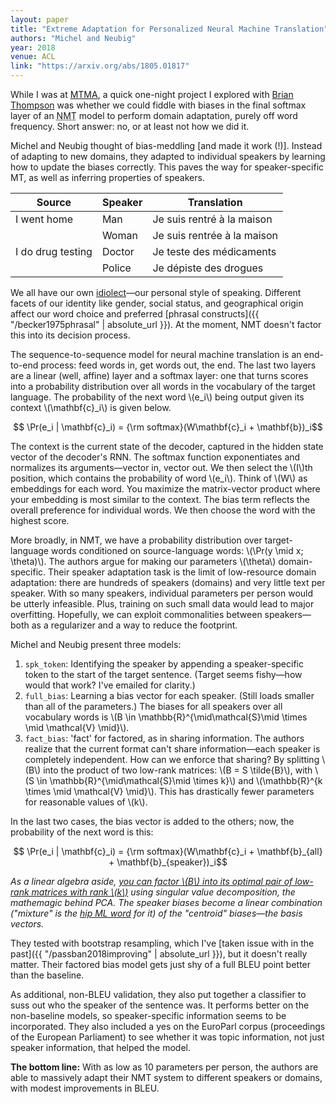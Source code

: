 ```yaml
---
layout: paper
title: "Extreme Adaptation for Personalized Neural Machine Translation"
authors: "Michel and Neubig"
year: 2018
venue: ACL
link: "https://arxiv.org/abs/1805.01817"
---
```


While I was at [MTMA](http://www.statmt.org/mtma18/index.php), a quick one-night project I explored with [Brian Thompson](https://www.ll.mit.edu/mission/cybersec/publications/publications-by-author/thompson-b.html) was whether we could fiddle with biases in the final softmax layer of an <abbr title="Neural machine translation">NMT</abbr> model to perform domain adaptation, purely off word frequency. Short answer: no, or at least not how we did it.

Michel and Neubig thought of bias-meddling [and made it work (!)]. Instead of adapting to new domains, they adapted to individual speakers by learning how to update the biases correctly. This paves the way for speaker-specific MT, as well as inferring properties of speakers.

<!--more-->

|Source           | Speaker | Translation
|-----------------|------|---|
|I went home      |Man   |Je suis rentré à la maison
|                 |Woman |Je suis rentrée à la maison
|I do drug testing|Doctor|Je teste des médicaments
|                 |Police|Je dépiste des drogues


We all have our own [idiolect](https://en.wikipedia.org/wiki/Idiolect)—our personal style of speaking. Different facets of our identity like gender, social status, and geographical origin affect our word choice and preferred [phrasal constructs]({{ "/becker1975phrasal"  | absolute_url }}). At the moment, NMT doesn't factor this into its decision process.

The sequence-to-sequence model for neural machine translation is an end-to-end process: feed words in, get words out, the end. The last two layers are a linear (well, affine) layer and a softmax layer: one that turns scores into a probability distribution over all words in the vocabulary of the target language. The probability of the next word&nbsp;\\(e_i\\) being output given its context&nbsp;\\(\mathbf{c}_i\\) is given below.

$$ \Pr(e_i | \mathbf{c}_i) = {\rm softmax}(W\mathbf{c}_i + \mathbf{b})_i$$

The context is the current state of the decoder, captured in the hidden state vector of the decoder's RNN. The softmax function exponentiates and normalizes its arguments—vector in, vector out. We then select the \\(I\\)th position, which contains the probability of word \\(e_i\\). Think of \\(W\\) as embeddings for each word. You maximize the matrix-vector product where your embedding is most similar to the context. The bias term reflects the overall preference for individual words. We then choose the word with the highest score. 

More broadly, in NMT, we have a probability distribution over target-language words conditioned on source-language words: \\(\Pr(y \mid x; \theta)\\). The authors argue for making our parameters \\(\theta\\) domain-specific. Their speaker adaptation task is the limit of low-resource domain adaptation: there are hundreds of speakers (domains) and very little text per speaker. With so many speakers, individual parameters per person would be utterly infeasible. Plus, training on such small data would lead to major overfitting. Hopefully, we can exploit commonalities between speakers—both as a regularizer and a way to reduce the footprint.

Michel and Neubig present three models:

1. `spk_token`: Identifying the speaker by appending a speaker-specific token to the start of the target sentence. (Target seems fishy—how would that work? I've emailed for clarity.)
2. `full_bias`: Learning a bias vector for each speaker. (Still loads smaller than all of the parameters.) The biases for all speakers over all vocabulary words is \\(B \in \mathbb{R}^{\mid\mathcal{S}\mid \times \mid \mathcal{V} \mid}\\).
3. `fact_bias`: 'fact' for factored, as in sharing information. The authors realize that the current format can't share information—each speaker is completely independent. How can we enforce that sharing? By splitting \\(B\\) into the product of two low-rank matrices: \\(B = S \tilde{B}\\), with \\(S \in \mathbb{R}^{\mid\mathcal{S}\mid \times k}\\) and \\(\mathbb{R}^{k \times \mid \mathcal{V} \mid}\\). This has drastically fewer parameters for reasonable values of \\(k\\).

In the last two cases, the bias vector is added to the others; now, the probability of the next word is this:

$$ \Pr(e_i | \mathbf{c}_i) = {\rm softmax}(W\mathbf{c}_i + \mathbf{b}_{all} + \mathbf{b}_{speaker})_i$$


*As a linear algebra aside, [you can factor \\(B\\) into its optimal pair of low-rank matrices with rank \\(k\\)](https://nlp.stanford.edu/IR-book/html/htmledition/low-rank-approximations-1.html) using singular value decomposition, the mathemagic behind PCA. The speaker biases become a linear combination ("mixture" is the [hip ML word](https://brenocon.com/blog/2008/12/statistics-vs-machine-learning-fight/) for it) of the "centroid" biases—the basis vectors.*

They tested with bootstrap resampling, which I've [taken issue with in the past]({{ "/passban2018improving" | absolute_url }}), but it doesn't really matter. Their factored bias model gets just shy of a full BLEU point better than the baseline.

As additional, non-BLEU validation, they also put together a classifier to suss out who the speaker of the sentence was. It performs better on the non-baseline models, so speaker-specific information seems to be incorporated. They also included a yes on the EuroParl corpus (proceedings of the European Parliament) to see whether it was topic information, not just speaker information, that helped the model.

**The bottom line:** With as low as 10 parameters per person, the authors are able to massively adapt their NMT system to different speakers or domains, with modest improvements in BLEU.
